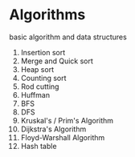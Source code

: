 # Algorithms

basic algorithm and data structures
1. Insertion sort
2. Merge and Quick sort
3. Heap sort
4. Counting sort
5. Rod cutting
6. Huffman
7. BFS
8. DFS
9. Kruskal's / Prim's Algorithm
10. Dijkstra's Algorithm
11. Floyd-Warshall Algorithm
12. Hash table
